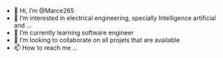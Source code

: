 - 👋 Hi, I’m @Marce265
- 👀 I’m interested in electrical engineering, specially Intelligence artificial and ...
- 🌱 I’m currently learning software engineer 
- 💞️ I’m looking to collaborate on all projets that are available 
- 📫 How to reach me ...

<!---
Marce265/Marce265 is a ✨ special ✨ repository because its `README.md` (this file) appears on your GitHub profile.
You can click the Preview link to take a look at your changes.
--->
